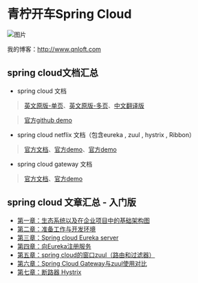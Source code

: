 # 青柠开车Spring Cloud

![图片](http://www.rmworking.com/blog/wp-content/uploads/2018/09/wpid-springCloud.png)

我的博客：http://www.qnloft.com

## spring cloud文档汇总

- spring cloud 文档

>[英文原版-单页](http://cloud.spring.io/spring-cloud-static/Finchley.SR1/single/spring-cloud.html)、[英文原版-多页](http://cloud.spring.io/spring-cloud-static/Finchley.SR1/multi/multi_spring-cloud.html)、[中文翻译版](https://springcloud.cc/spring-cloud-dalston.html)

>[官方github demo](https://github.com/spring-cloud-samples)

- spring cloud netflix 文档（包含eureka , zuul , hystrix , Ribbon）

>[官方文档](http://cloud.spring.io/spring-cloud-netflix/spring-cloud-netflix.html)、[官方demo](https://github.com/spring-cloud-samples/eureka)、[官方demo](https://github.com/spring-cloud-samples/customers-stores)

- spring cloud gateway 文档

> [官方文档](http://cloud.spring.io/spring-cloud-gateway/spring-cloud-gateway.html)、[官方demo](https://github.com/spring-cloud-samples/spring-cloud-gateway-sample)


## spring cloud 文章汇总 - 入门版

- [第一章：生态系统以及在企业项目中的基础架构图](http://www.qnloft.com/blog/2018/09/04/qing-ning-kai-chespring-cloud-yi-sheng-tai-xi-ton/)
- [第二章：准备工作与开发环境](http://www.qnloft.com/blog/2018/09/05/qing-ning-kai-chespring-cloud-er-zhun-bei-gong-zu/)
- [第三章：Spring cloud Eureka server](http://www.qnloft.com/blog/2018/09/05/qing-ning-kai-chespring-cloud-san-spring-cloud-eu/)
- [第四章：向Eureka注册服务](http://www.qnloft.com/blog/2018/09/07/qing-ning-kai-chespring-cloud-si-xiangeureka-zhu/)
- [第五章：spring cloud的窗口zuul（路由和过滤器）](http://www.qnloft.com/blog/2018/09/16/qing-ning-kai-chespring-cloud-wu-spring-cloud-de/)
- [第六章：Spring Cloud Gateway与zuul使用对比](http://www.qnloft.com/blog/2018/09/16/qing-ning-kai-chespring-cloud-liu-spring-cloud-ga/)
- [第七章：断路器 Hystrix](http://www.rmworking.com/blog/2018/09/20/qing-ning-kai-chespring-cloud-qi-duan-lu-qi-hystr/)